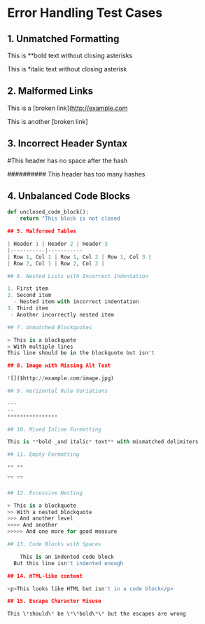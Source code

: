 # Error Handling Test Cases

## 1. Unmatched Formatting

This is **bold text without closing asterisks

This is *italic text without closing asterisk

## 2. Malformed Links

This is a [broken link](http://example.com

This is another [broken link]

## 3. Incorrect Header Syntax

#This header has no space after the hash

########## This header has too many hashes

## 4. Unbalanced Code Blocks

```python
def unclosed_code_block():
    return "This block is not closed

## 5. Malformed Tables

| Header 1 | Header 2 | Header 3
|-----------|-----------
| Row 1, Col 1 | Row 1, Col 2 | Row 1, Col 3 |
| Row 2, Col 1 | Row 2, Col 2 |

## 6. Nested Lists with Incorrect Indentation

1. First item
2. Second item
  - Nested item with incorrect indentation
3. Third item
 - Another incorrectly nested item

## 7. Unmatched Blockquotes

> This is a blockquote
> With multiple lines
This line should be in the blockquote but isn't

## 8. Image with Missing Alt Text

![]($http://example.com/image.jpg)

## 9. Horizontal Rule Variations

---
--
****************

## 10. Mixed Inline Formatting

This is **bold _and italic* text** with mismatched delimiters

## 11. Empty Formatting

** **
__ __
`` ``

## 12. Excessive Nesting

> This is a blockquote
>> With a nested blockquote
>>> And another level
>>>> And another
>>>>> And one more for good measure

## 13. Code Blocks with Spaces

    This is an indented code block
  But this line isn't indented enough

## 14. HTML-like content

<p>This looks like HTML but isn't in a code block</p>

## 15. Escape Character Misuse

This \*should\* be \*\*bold\*\* but the escapes are wrong